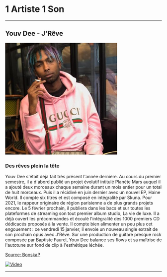 # 1 Artiste 1 Son
___

## Youv Dee - J'Rêve

![Youv Dee](youv.jpg)

### Des rêves plein la tête
Youv Dee s'était déjà fait très présent l'année dernière. Au cours du premier semestre, il a d'abord publié un projet évolutif intitulé Planète Mars auquel il a ajouté deux morceaux chaque semaine durant un mois entier pour un total de huit morceaux. Puis il a récidivé en juin dernier avec un nouvel EP, Haine World. Il compte six titres et est composé en intégralité par Skuna. Pour 2021, le rappeur originaire de région parisienne a de plus grands projets encore. Le 5 février prochain, il publiera dans les bacs et sur toutes les plateformes de streaming son tout premier album studio, La vie de luxe. Il a déjà ouvert les précommandes et écoulé l'intégralité des 1000 premiers CD dédicacés proposés à la vente. Il compte bien alimenter un peu plus cet engouement : ce vendredi 15 janvier, il envoie un nouveau single extrait de son prochain opus avec J'Rêve. Sur une production de guitare presque rock composée par Baptiste Faurel, Youv Dee balance ses flows et sa maîtrise de l'autotune sur fond de clip à l'esthétique léchée.

[Source: BooskaP](https://www.booska-p.com/new-youv-dee-dans-une-obscure-soiree-sur-j-reve-n138291.html)

[![Video](http://img.youtube.com/vi/cE6fmE_-IkA/0.jpg)](http://www.youtube.com/watch?v=cE6fmE_-IkA)

___

